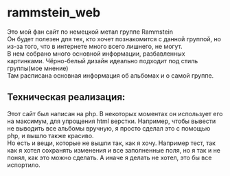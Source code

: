 # rammstein_web
Это мой фан сайт по немецкой метал группе Rammstein \
Он будет полезен для тех, кто хочет познакомится с данной группой, но из-за того, что в интернете много всего лишнего, не могут. \
В нем собрано много основной информации, разбавленных картинками. Чёрно-белый дизайн идеально подходит под стиль группы(мое мнение)\
Там расписана основная информация об альбомах и о самой группе.

Техническая реализация:
------------------------
Этот сайт был написан на php. В некоторых моментах он использует его на максимум, для упрощения html верстки. Например, чтобы вывести не выводить все альбомы вручную, я просто сделал это с помощью php, и вышло также красиво.\
Но есть и вещи, которые не вышли так, как я хочу. Например тест, так как я хотел сохранять изменения и все заполненные поля, но я так и не понял, как это можно сделать. А иначе я делать не хотел, это бы все испортило.
